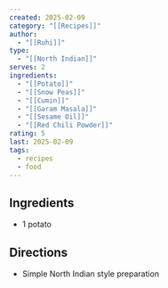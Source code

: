 ```yaml
---
created: 2025-02-09
category: "[[Recipes]]"
author:
  - "[[Ruhi]]"
type:
  - "[[North Indian]]"
serves: 2
ingredients:
  - "[[Potato]]"
  - "[[Snow Peas]]"
  - "[[Cumin]]"
  - "[[Garam Masala]]"
  - "[[Sesame Oil]]"
  - "[[Red Chili Powder]]"
rating: 5
last: 2025-02-09
tags:
  - recipes
  - food
---
```

## Ingredients

- 1 potato

## Directions

- Simple North Indian style preparation
